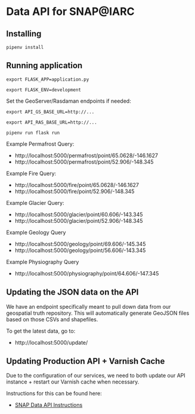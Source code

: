 # Data API for SNAP@IARC

## Installing

`pipenv install`

## Running application

`export FLASK_APP=application.py`

`export FLASK_ENV=development`

Set the GeoServer/Rasdaman endpoints if needed:

`export API_GS_BASE_URL=http://...`

`export API_RAS_BASE_URL=http://...`

`pipenv run flask run`


Example Permafrost Query:
 -  http://localhost:5000/permafrost/point/65.0628/-146.1627
 -  http://localhost:5000/permafrost/point/52.906/-148.345

Example Fire Query:
 -  http://localhost:5000/fire/point/65.0628/-146.1627
 -  http://localhost:5000/fire/point/52.906/-148.345

Example Glacier Query:
 - http://localhost:5000/glacier/point/60.606/-143.345
 - http://localhost:5000/glacier/point/52.906/-148.345

Example Geology Query
 - http://localhost:5000/geology/point/69.606/-145.345
 - http://localhost:5000/geology/point/56.606/-143.345

Example Physiography Query
 - http://localhost:5000/physiography/point/64.606/-147.345

## Updating the JSON data on the API

We have an endpoint specifically meant to pull down data
from our geospatial truth repository. This will automatically
generate GeoJSON files based on those CSVs and shapefiles.

To get the latest data, go to:

 - http://localhost:5000/update/

## Updating Production API + Varnish Cache

Due to the configuration of our services, we need to both update
our API instance + restart our Varnish cache when necessary.

Instructions for this can be found here:

 - [SNAP Data API Instructions](https://docs.google.com/document/d/1Z31-mkDE0skITOuOOMBQwuO2I8jUDuApm7VX-A9v1LA/edit?usp=sharing)